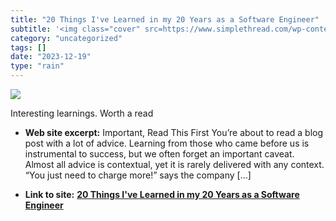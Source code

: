 ```yaml
---
title: "20 Things I've Learned in my 20 Years as a Software Engineer"
subtitle: '<img class="cover" src=https://www.simplethread.com/wp-content/uploads/2021/10/20-Things-Ive-Learned...'
category: "uncategorized"
tags: []
date: "2023-12-19"
type: "rain"
---
```

<img class="cover" src=https://www.simplethread.com/wp-content/uploads/2021/10/20-Things-Ive-Learned-in-My-20-Years-as-a-Software-Engineer.png>

Interesting learnings. Worth a read 

* **Web site excerpt:** Important, Read This First You’re about to read a blog post with a lot of advice. Learning from those who came before us is instrumental to success, but we often forget an important caveat. Almost all advice is contextual, yet it is rarely delivered with any context. “You just need to charge more!” says the company […]

* **Link to site:** **[20 Things I've Learned in my 20 Years as a Software Engineer](https://www.simplethread.com/20-things-ive-learned-in-my-20-years-as-a-software-engineer/?utm_source=changelog-news)**